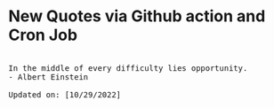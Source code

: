 # New Quotes via Github action and Cron Job

<pre>
<!-- #quote -->
In the middle of every difficulty lies opportunity.
- Albert Einstein

Updated on: [10/29/2022]
<!-- #quoteEnd -->
</pre>
